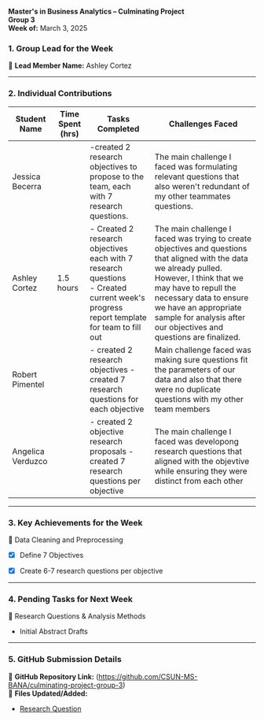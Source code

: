 

**Master's in Business Analytics – Culminating Project**  
**Group 3**  
**Week of:** March 3, 2025  

### 1. Group Lead for the Week
📌 **Lead Member Name:** Ashley Cortez

---

### 2. Individual Contributions
| **Student Name**  | **Time Spent (hrs)** | **Tasks Completed** | **Challenges Faced** |
|----------|----------|----------|----------|
| Jessica Becerra |  | -created 2 research objectives to propose to the team, each with 7 research questions. |The main challenge I faced was formulating relevant questions that also weren't redundant of my other teammates questions.|
| Ashley Cortez |1.5 hours |- Created 2 research objectives each with 7 research questions <br> - Created current week's progress report template for team to fill out | The main challenge I faced was trying to create objectives and questions that aligned with the data we already pulled. However, I think that we may have to repull the necessary data to ensure we have an appropriate sample for analysis after our objectives and questions are finalized. |
| Robert Pimentel | |- created 2 research objectives - created 7 research questions for each objective | Main challenge faced was making sure questions fit the parameters of our data and also that there were no duplicate questions with my other team members |
| Angelica Verduzco | |- created 2 objective research proposals -created 7 research questions per objective |The main challenge I faced was developong research questions that aligned with the objevtive while ensuring they were distinct from each other |
---

### 3. Key Achievements for the Week

📌 Data Cleaning and Preprocessing
  - [x] Define 7 Objectives
  - [x] Create 6-7 research questions per objective

  

---

### 4. Pending Tasks for Next Week
📌 Research Questions & Analysis Methods
  - Initial Abstract Drafts

---

### 5. GitHub Submission Details
🔗 **GitHub Repository Link:** (https://github.com/CSUN-MS-BANA/culminating-project-group-3)  
📁 **Files Updated/Added:**  
-  [Research Question](https://github.com/CSUN-MS-BANA/culminating-project-group-3/blob/main/Week%205-6%20Deliverables/Group%203%20-%20Objectives%20and%20Research%20Questions.pdf)  
